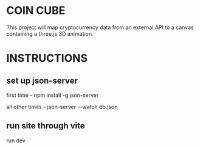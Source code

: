 # COIN CUBE

This project will map cryptocurrency data from an external API to a canvas containing a three.js 3D animation. 

# INSTRUCTIONS

## set up json-server
first time - npm install -g json-server

all other times - json-server --watch db.json

## run site through vite
run dev